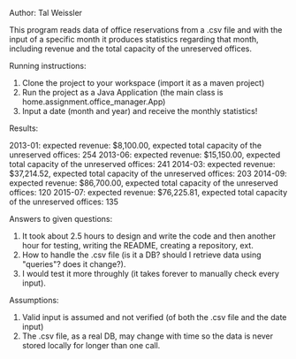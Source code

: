 Author: Tal Weissler

This program reads data of office reservations from a .csv file and with the input of a specific month it produces statistics regarding that month, including revenue and the total capacity of the unreserved offices.

Running instructions:

1. Clone the project to your workspace (import it as a maven project)
2. Run the project as a Java Application (the main class is home.assignment.office_manager.App)
3. Input a date (month and year) and receive the monthly statistics!


Results:

2013-01: expected revenue: $8,100.00, expected total capacity of the unreserved offices: 254
2013-06: expected revenue: $15,150.00, expected total capacity of the unreserved offices: 241
2014-03: expected revenue: $37,214.52, expected total capacity of the unreserved offices: 203
2014-09: expected revenue: $86,700.00, expected total capacity of the unreserved offices: 120
2015-07: expected revenue: $76,225.81, expected total capacity of the unreserved offices: 135


Answers to given questions: 

1. It took about 2.5 hours to design and write the code and then another hour for testing, writing the README, creating a repository, ext.
2. How to handle the .csv file (is it a DB? should I retrieve data using "queries"? does it change?).
3. I would test it more throughly (it takes forever to manually check every input).


Assumptions:

1. Valid input is assumed and not verified (of both the .csv file and the date input)
2. The .csv file, as a real DB, may change with time so the data is never stored locally for longer than one call.

